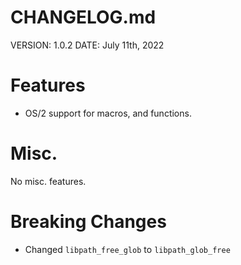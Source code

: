 # CHANGELOG.md

VERSION: 1.0.2
DATE: July 11th, 2022

# Features
- OS/2 support for macros, and functions.

# Misc.
No misc. features.

# Breaking Changes
- Changed `libpath_free_glob` to `libpath_glob_free`
